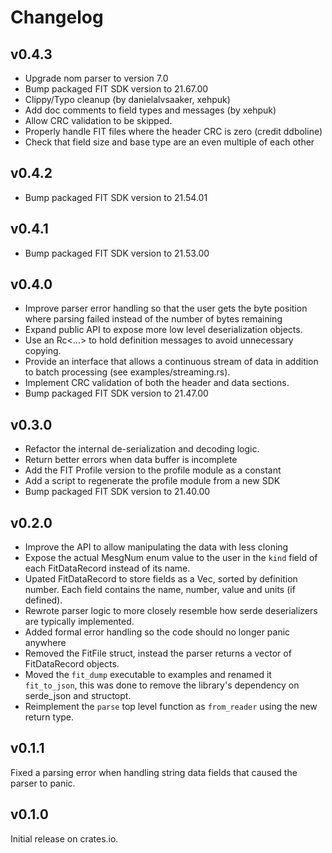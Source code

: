# Changelog

## v0.4.3
* Upgrade nom parser to version 7.0
* Bump packaged FIT SDK version to 21.67.00
* Clippy/Typo cleanup (by danielalvsaaker, xehpuk)
* Add doc comments to field types and messages (by xehpuk)
* Allow CRC validation to be skipped.
* Properly handle FIT files where the header CRC is zero (credit ddboline)
* Check that field size and base type are an even multiple of each other

## v0.4.2
* Bump packaged FIT SDK version to 21.54.01

## v0.4.1
* Bump packaged FIT SDK version to 21.53.00

## v0.4.0
* Improve parser error handling so that the user gets the byte position
where parsing failed instead of the number of bytes remaining
* Expand public API to expose more low level deserialization objects.
* Use an Rc<...> to hold definition messages to avoid unnecessary copying.
* Provide an interface that allows a continuous stream of data in addition
to batch processing (see examples/streaming.rs).
* Implement CRC validation of both the header and data sections.
* Bump packaged FIT SDK version to 21.47.00


## v0.3.0
* Refactor the internal de-serialization and decoding logic.
* Return better errors when data buffer is incomplete
* Add the FIT Profile version to the profile module as a constant
* Add a script to regenerate the profile module from a new SDK
* Bump packaged FIT SDK version to 21.40.00

## v0.2.0
* Improve the API to allow manipulating the data with less cloning
* Expose the actual MesgNum enum value to the user in the `kind` field
of each FitDataRecord instead of its name.
* Upated FitDataRecord to store fields as a Vec, sorted by definition
number. Each field contains the name, number, value and units (if defined).
* Rewrote parser logic to more closely resemble how serde deserializers are
typically implemented.
* Added formal error handling so the code should no longer panic anywhere
* Removed the FitFile struct, instead the parser returns a vector of
FitDataRecord objects.
* Moved the `fit_dump` executable to examples and renamed it `fit_to_json`,
this was done to remove the library's dependency on serde_json and structopt.
* Reimplement the `parse` top level function as `from_reader` using the new
return type.

## v0.1.1
Fixed a parsing error when handling string data fields that caused the
parser to panic.

## v0.1.0
Initial release on crates.io.
